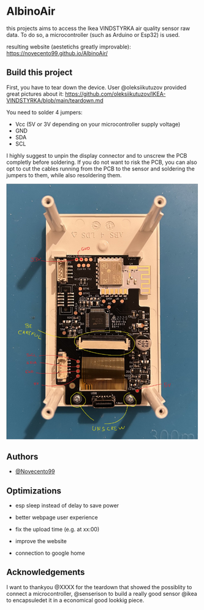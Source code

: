 # AlbinoAir

this projects aims to access the Ikea VINDSTYRKA air quality sensor raw data. 
To do so, a microcontroller (such as Arduino or Esp32) is used.

resulting website (aestetichs greatly improvable): https://novecento99.github.io/AlbinoAir/


## Build this project

First, you have to tear down the device. 
User @oleksiikutuzov provided great pictures about it: https://github.com/oleksiikutuzov/IKEA-VINDSTYRKA/blob/main/teardown.md

You need to solder 4 jumpers:
- Vcc (5V or 3V depending on your microcontroller supply voltage)
- GND
- SDA
- SCL

I highly suggest to unpin the display connector and to unscrew the PCB completly before soldering.
If you do not want to risk the PCB, you can also opt to cut the cables running from the PCB to the sensor and soldering the jumpers to them, while also resoldering them.

<img src="Images/PCB.jpeg" width="500px">





## Authors

- [@Novecento99](https://github.com/Novecento99/AlbinoAir/)


## Optimizations

- esp sleep instead of delay to save power
- better webpage user experience
- fix the upload time (e.g. at xx:00)
- improve the website

- connection to google home

## Acknowledgements

I want to thankyou @XXXX for the teardown that showed the possiblity to connect a microcontroller,
  @senserison to build a really good sensor 
@ikea to encapsuledet it in a economical good lookkig piece. 
